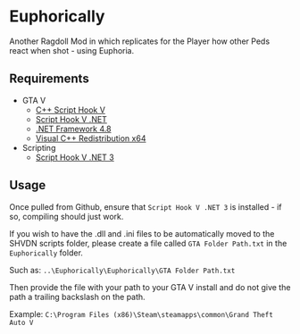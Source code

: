 # Euphorically
Another Ragdoll Mod in which replicates for the Player how other Peds react when shot - using Euphoria. 

## Requirements
- GTA V
  - [C++ Script Hook V](http://www.dev-c.com/gtav/scripthookv/)
  - [Script Hook V .NET](https://github.com/crosire/scripthookvdotnet)
  - [.NET Framework 4.8](https://dotnet.microsoft.com/download/dotnet-framework/net48)
  - [Visual C++ Redistribution x64](https://support.microsoft.com/en-us/help/2977003/the-latest-supported-visual-c-downloads)
- Scripting
  - [Script Hook V .NET 3](https://www.nuget.org/packages/ScriptHookVDotNet3/)

## Usage
Once pulled from Github, ensure that `Script Hook V .NET 3` is installed - if so, compiling should just work.

If you wish to have the .dll and .ini files to be automatically moved to the SHVDN scripts folder, please create a file called `GTA Folder Path.txt` in the `Euphorically` folder.

Such as: `..\Euphorically\Euphorically\GTA Folder Path.txt`

Then provide the file with your path to your GTA V install and do not give the path a trailing backslash on the path.

Example: `C:\Program Files (x86)\Steam\steamapps\common\Grand Theft Auto V`
